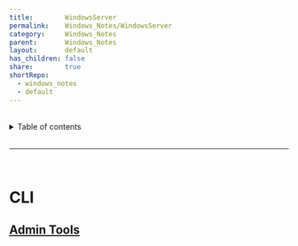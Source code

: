 ```yaml
---  
title:        WindowsServer    
permalink:    Windows_Notes/WindowsServer    
category:     Windows_Notes    
parent:       Windows_Notes    
layout:       default    
has_children: false    
share:        true    
shortRepo:    
  - windows_notes    
  - default    
---  
```

    
    
<br/>    
    
<details markdown="block">    
<summary>    
Table of contents    
</summary>    
{: .text-delta }    
1. TOC    
{:toc}    
</details>    
    
<br/>    
    
***    
    
<br/>    
    
# CLI    
    
## [Admin Tools](https://learn.microsoft.com/en-us/windows-server/administration/windows-commands/msiexec#repair-options)